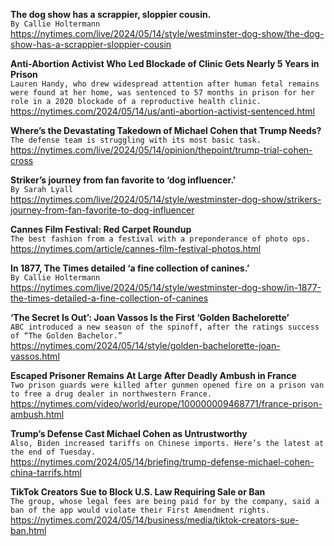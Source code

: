 **The dog show has a scrappier, sloppier cousin.**\
`By Callie Holtermann`\
https://nytimes.com/live/2024/05/14/style/westminster-dog-show/the-dog-show-has-a-scrappier-sloppier-cousin

**Anti-Abortion Activist Who Led Blockade of Clinic Gets Nearly 5 Years in Prison**\
`Lauren Handy, who drew widespread attention after human fetal remains were found at her home, was sentenced to 57 months in prison for her role in a 2020 blockade of a reproductive health clinic.`\
https://nytimes.com/2024/05/14/us/anti-abortion-activist-sentenced.html

**Where’s the Devastating Takedown of Michael Cohen that Trump Needs?**\
`The defense team is struggling with its most basic task.`\
https://nytimes.com/live/2024/05/14/opinion/thepoint/trump-trial-cohen-cross

**Striker’s journey from fan favorite to ‘dog influencer.’**\
`By Sarah Lyall`\
https://nytimes.com/live/2024/05/14/style/westminster-dog-show/strikers-journey-from-fan-favorite-to-dog-influencer

**Cannes Film Festival: Red Carpet Roundup**\
`The best fashion from a festival with a preponderance of photo ops.`\
https://nytimes.com/article/cannes-film-festival-photos.html

**In 1877, The Times detailed ‘a fine collection of canines.’**\
`By Callie Holtermann`\
https://nytimes.com/live/2024/05/14/style/westminster-dog-show/in-1877-the-times-detailed-a-fine-collection-of-canines

**‘The Secret Is Out’: Joan Vassos Is the First ‘Golden Bachelorette’**\
`ABC introduced a new season of the spinoff, after the ratings success of “The Golden Bachelor.”`\
https://nytimes.com/2024/05/14/style/golden-bachelorette-joan-vassos.html

**Escaped Prisoner Remains At Large After Deadly Ambush in France**\
`Two prison guards were killed after gunmen opened fire on a prison van to free a drug dealer in northwestern France.`\
https://nytimes.com/video/world/europe/100000009468771/france-prison-ambush.html

**Trump’s Defense Cast Michael Cohen as Untrustworthy**\
`Also, Biden increased tariffs on Chinese imports. Here’s the latest at the end of Tuesday.`\
https://nytimes.com/2024/05/14/briefing/trump-defense-michael-cohen-china-tarrifs.html

**TikTok Creators Sue to Block U.S. Law Requiring Sale or Ban**\
`The group, whose legal fees are being paid for by the company, said a ban of the app would violate their First Amendment rights.`\
https://nytimes.com/2024/05/14/business/media/tiktok-creators-sue-ban.html

